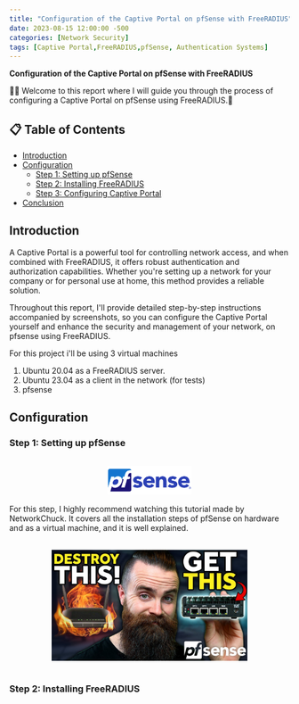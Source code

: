```yaml
---
title: "Configuration of the Captive Portal on pfSense with FreeRADIUS"
date: 2023-08-15 12:00:00 -500
categories: [Network Security]
tags: [Captive Portal,FreeRADIUS,pfSense, Authentication Systems]
---
```


**Configuration of the Captive Portal on pfSense with FreeRADIUS**

🙋‍♂️ Welcome to this report where I will guide you through the process of configuring a Captive Portal on pfSense using FreeRADIUS.🙂

## 📋 Table of Contents

- [Introduction](#introduction)
- [Configuration](#configuration)
  - [Step 1: Setting up pfSense](#step-1-setting-up-pfsense)
  - [Step 2: Installing FreeRADIUS](#step-2-installing-freeradius)
  - [Step 3: Configuring Captive Portal](#step-3-configuring-captive-portal)
- [Conclusion](#conclusion)

## Introduction
A Captive Portal is a powerful tool for controlling network access, and when combined with FreeRADIUS, it offers robust authentication and authorization capabilities. Whether you're setting up a network for your company or for personal use at home, this method provides a reliable solution.

Throughout this report, I'll provide detailed step-by-step instructions accompanied by screenshots, so you can configure the Captive Portal yourself and enhance the security and management of your network, on pfsense using FreeRADIUS.

For this project i'll be using 3 virtual machines 
1. Ubuntu 20.04  as a FreeRADIUS server.
2. Ubuntu 23.04 as a client in the network (for tests)
3. pfsense

## Configuration
### Step 1: Setting up pfSense
<div style="display: flex; justify-content: center;">
  <div style="width: 30%;">

![pfsense](/media/pfsense/pfsense-logo.webp)
</div>
</div>
For this step, I highly recommend watching this tutorial made by NetworkChuck. It covers all the installation steps of pfSense on hardware and as a virtual machine, and it is well explained. 
<br> <br>
<div style="display: flex; justify-content: center;">
  <div style="width: 70%;">

[![Desktop View](/media/pfsense/chuck.jpg)](https://www.youtube.com/watch?v=lUzSsX4T4WQ)

 </div>
</div>

### Step 2: Installing FreeRADIUS
